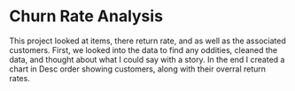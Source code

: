 # Churn Rate Analysis

This project looked at items, there return rate, and as well as the associated customers. First, we looked into the data to find any oddities, cleaned the data, and thought about what I could say with a story.
In the end I created a chart in Desc order showing customers, along with their overral return rates.
